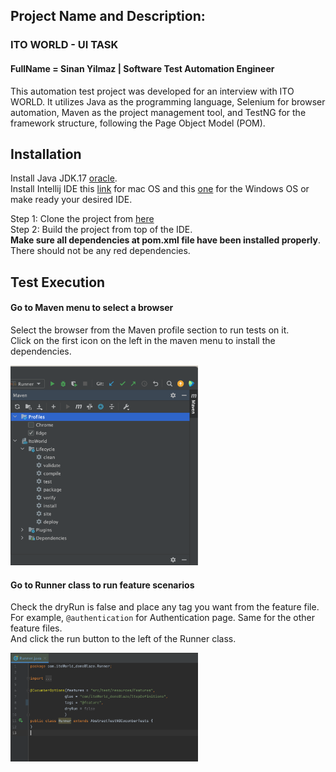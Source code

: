 ## Project Name and Description:

### ITO WORLD - UI TASK

#### FullName = Sinan Yilmaz | Software Test Automation Engineer

This automation test project was developed for an interview with ITO WORLD. It utilizes Java as the programming
language, Selenium for browser automation, Maven as the project management tool, and TestNG for the framework structure,
following the Page Object Model (POM).

## Installation

Install Java JDK.17 [oracle](https://www.oracle.com/java/technologies/javase/jdk17-archive-downloads.html). <br>
Install Intellij IDE this [link](https://www.jetbrains.com/idea/download/?section=mac) for mac OS and
this [one](https://www.jetbrains.com/idea/download/?section=windows) for the Windows OS or make ready your desired IDE.

Step 1: Clone the project from [here](https://github.com/SinanYilmazUK/ItoWorld_UITask.git) <br>
Step 2: Build the project from top of the IDE. <br>
**Make sure all dependencies at pom.xml file have been installed properly**. <br> There should not be any red
dependencies.

## Test Execution

#### Go to Maven menu to select a browser <br>

Select the browser from the Maven profile section to run tests on it. <br>
Click on the first icon on the left in the maven menu to install the dependencies. <br>

<img src="images/mavenMenu.png" width="300">

#### Go to Runner class to run feature scenarios <br>

Check the dryRun is false and place any tag you want from the feature file. For example, ```@authentication``` for
Authentication page. Same for the other feature files. <br>
And click the run button to the left of the Runner class. <br>

<img src="images/runner.png" width="300">



